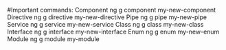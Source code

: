 #Important commands:
 Component	    ng g component my-new-component
 Directive	    ng g directive my-new-directive
 Pipe	        ng g pipe my-new-pipe
 Service	    ng g service my-new-service
 Class	        ng g class my-new-class
 Interface	    ng g interface my-new-interface
 Enum	        ng g enum my-new-enum
 Module	        ng g module my-module